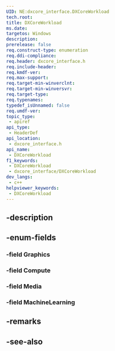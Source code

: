 ```yaml
---
UID: NE:dxcore_interface.DXCoreWorkload
tech.root: 
title: DXCoreWorkload
ms.date: 
targetos: Windows
description: 
prerelease: false
req.construct-type: enumeration
req.ddi-compliance: 
req.header: dxcore_interface.h
req.include-header: 
req.kmdf-ver: 
req.max-support: 
req.target-min-winverclnt: 
req.target-min-winversvr: 
req.target-type: 
req.typenames: 
typedef_isUnnamed: false
req.umdf-ver: 
topic_type:
 - apiref
api_type:
 - HeaderDef
api_location:
 - dxcore_interface.h
api_name:
 - DXCoreWorkload
f1_keywords:
 - DXCoreWorkload
 - dxcore_interface/DXCoreWorkload
dev_langs:
 - c++
helpviewer_keywords:
 - DXCoreWorkload
---
```


## -description

## -enum-fields

### -field Graphics

### -field Compute

### -field Media

### -field MachineLearning

## -remarks

## -see-also

